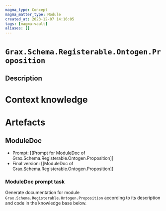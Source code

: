 ```yaml
---
magma_type: Concept
magma_matter_type: Module
created_at: 2023-12-07 14:16:05
tags: [magma-vault]
aliases: []
---
```

# `Grax.Schema.Registerable.Ontogen.Proposition`

## Description

<!--
What is a `Grax.Schema.Registerable.Ontogen.Proposition`?

Your knowledge about the module, i.e. facts, problems and properties etc.
-->


# Context knowledge

<!--
This section should include background knowledge needed for the model to create a proper response, i.e. information it does not know either because of the knowledge cut-off date or unpublished knowledge.

Write it down right here in a subsection or use a transclusion. If applicable, specify source information that the model can use to generate a reference in the response.
-->




# Artefacts

## ModuleDoc

- Prompt: [[Prompt for ModuleDoc of Grax.Schema.Registerable.Ontogen.Proposition]]
- Final version: [[ModuleDoc of Grax.Schema.Registerable.Ontogen.Proposition]]

### ModuleDoc prompt task

Generate documentation for module `Grax.Schema.Registerable.Ontogen.Proposition` according to its description and code in the knowledge base below.
